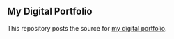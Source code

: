## My Digital Portfolio

This repository posts the source for [my digital portfolio](https://kassandramerinomuniz.github.io/Portfolio).
